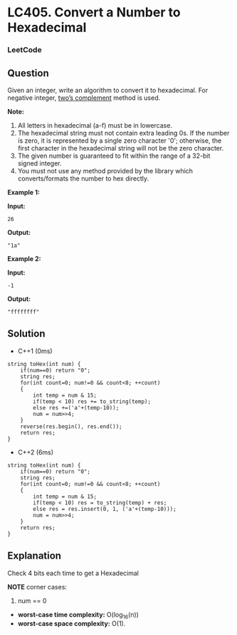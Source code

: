 # LC405. Convert a Number to Hexadecimal

### LeetCode

## Question

Given an integer, write an algorithm to convert it to hexadecimal. For negative integer, <a href="https://en.wikipedia.org/wiki/Two%27s_complement">two’s complement</a> method is used.

**Note:**

1. All letters in hexadecimal (a-f) must be in lowercase.
2. The hexadecimal string must not contain extra leading 0s. If the number is zero, it is represented by a single zero character '0'; otherwise, the first character in the hexadecimal string will not be the zero character.
3. The given number is guaranteed to fit within the range of a 32-bit signed integer.
4. You must not use any method provided by the library which converts/formats the number to hex directly.

**Example 1:**

**Input:**
```
26
```

**Output:**
```
"1a"
```

**Example 2:**

**Input:**
```
-1
```

**Output:**
```
"ffffffff"
```

## Solution

* C++1 (0ms)
```
string toHex(int num) {
    if(num==0) return "0";
    string res;
    for(int count=0; num!=0 && count<8; ++count)
    {
        int temp = num & 15;
        if(temp < 10) res += to_string(temp);
        else res +=('a'+(temp-10));
        num = num>>4;
    }
    reverse(res.begin(), res.end());
    return res;
}
```

* C++2 (6ms)
```
string toHex(int num) {
    if(num==0) return "0";
    string res;
    for(int count=0; num!=0 && count<8; ++count)
    {
        int temp = num & 15;
        if(temp < 10) res = to_string(temp) + res;
        else res = res.insert(0, 1, ('a'+(temp-10)));
        num = num>>4;
    }
    return res;
}
```

## Explanation

Check 4 bits each time to get a Hexadecimal

**NOTE** corner cases:
1. num == 0

* **worst-case time complexity:** O(log<sub>16</sub>(n))
* **worst-case space complexity:** O(1).

